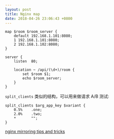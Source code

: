 ```yaml
---
layout: post
title: Nginx map
date: 2018-04-26 23:06:43 +0800
---
```


```nginx
map $room $room_server {
    default 192.168.1.101:8080;
    1 192.168.1.101:8080;
    2 192.168.1.102:8080;
}

server {
    listen  80;

    location ~ /api/(\d+)/room {
        set $room $1;
        echo $room_server;
    }
}
```

`split_clients` 类似的结构，可以用来做请求 A/B 测试:

```nginx
split_clients $arg_app_key $variant {
    0.5%    .one;
    2.0%    .two;
    *       "";
}
```

[nginx mirroring tips and tricks](https://alex.dzyoba.com/blog/nginx-mirror/)

